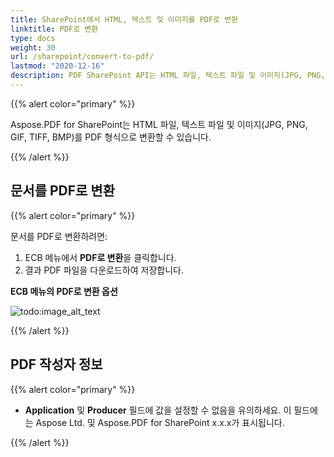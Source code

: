 ```yaml
---
title: SharePoint에서 HTML, 텍스트 및 이미지를 PDF로 변환
linktitle: PDF로 변환
type: docs
weight: 30
url: /sharepoint/convert-to-pdf/
lastmod: "2020-12-16"
description: PDF SharePoint API는 HTML 파일, 텍스트 파일 및 이미지(JPG, PNG, GIF, TIFF, BMP)를 PDF 형식으로 변환할 수 있습니다.
---
```


{{% alert color="primary" %}}

Aspose.PDF for SharePoint는 HTML 파일, 텍스트 파일 및 이미지(JPG, PNG, GIF, TIFF, BMP)를 PDF 형식으로 변환할 수 있습니다.

{{% /alert %}}


## **문서를 PDF로 변환**

{{% alert color="primary" %}}

문서를 PDF로 변환하려면:

1. ECB 메뉴에서 **PDF로 변환**을 클릭합니다.
1. 결과 PDF 파일을 다운로드하여 저장합니다.

**ECB 메뉴의 PDF로 변환 옵션**

![todo:image_alt_text](convert-to-pdf_1.jpg)

{{% /alert %}}

## **PDF 작성자 정보**

{{% alert color="primary" %}}

- **Application** 및 **Producer** 필드에 값을 설정할 수 없음을 유의하세요. 이 필드에는 Aspose Ltd. 및 Aspose.PDF for SharePoint x.x.x가 표시됩니다.

{{% /alert %}}